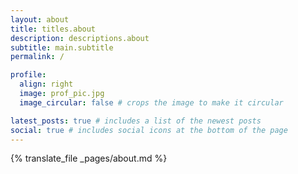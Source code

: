 ```yaml
---
layout: about
title: titles.about
description: descriptions.about
subtitle: main.subtitle
permalink: /

profile:
  align: right
  image: prof_pic.jpg
  image_circular: false # crops the image to make it circular

latest_posts: true # includes a list of the newest posts
social: true # includes social icons at the bottom of the page
---
```


{% translate_file _pages/about.md %}
